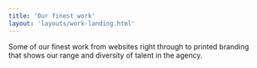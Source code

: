 ```yaml
---
title: 'Our finest work'
layout: 'layouts/work-landing.html'
---
```

Some of our finest work from websites right through to printed
branding that shows our range and diversity of talent in the agency.
